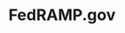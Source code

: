 ---
layout: home-new
body-class: home-new
permalink: /home-new/
title: FedRAMP.gov


hero-image: /assets/img/home-banner.png
hero-text-main: Securing Cloud Services
hero-text-sub: For the Federal Government
hero-secondary-text: The Federal Risk and Authorization Management Program (FedRAMP) provides a standardized approach to security authorizations for cloud service offerings.
first-hero-button: <a href="/program-basics/">Learn Program Basics</a>
second-hero-button: <a href="#auth-process">View The Process</a>


first-main-title: Information for Our Partners

first-column-image: <img class="home-partners-icon" src="/assets/img/small-business-icon.png" alt="">
first-column-title: Cloud Service Providers
first-column-blurb: Provide your cloud service offering to the federal government
first-column-button: <a href="/cloud-service-providers/" class="partner-learn-more"><button>Learn More</button></a>



second-column-image: <img class="home-partners-icon" src="/assets/img/partners-agencies.svg" alt="">
second-column-title: Agencies
second-column-blurb: Adopt secure innovative cloud services to meet your agency’s critical mission needs
second-column-button: <a href="/federal-agencies/" class="partner-learn-more"><button>Learn More</button></a>

third-column-image: <img class="home-partners-icon" src="/assets/img/partners-assessors.svg" alt="">
third-column-title: Assessors
third-column-blurb: Assess cloud services to ensure they meet FedRAMP requirements
third-column-button: <a href="/assessors/" class="partner-learn-more"><button>Learn More</button></a>

fedramp-authorization-title: FedRAMP Authorization Process
fedramp-authorization-text: There are two ways to authorize a cloud service offering (CSO) through FedRAMP through an individual Agency or the Joint Authorization Board (JAB). 

fedramp-authorization-chart: fedramp-authorization-process-home.svg
fedramp-authorization-chart-alt-text: This is placeholder text.

fedramp-at-a-glance-title: FedRAMP at a Glance
at-a-glance-one-image: <img src="/assets/img/glance-ready.svg" alt="">
at-a-glance-one-title: Ready
at-a-glance-one-number: 22

at-a-glance-two-image: <img src="/assets/img/glance-process.svg" alt="">
at-a-glance-two-title: In Process
at-a-glance-two-number: 54

at-a-glance-three-image: <img src="/assets/img/glance-authorized.svg" alt="">
at-a-glance-three-title: Authorized
at-a-glance-three-number: 179

---